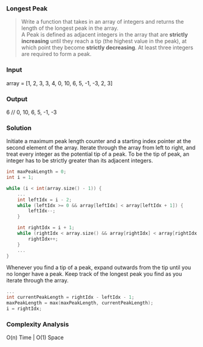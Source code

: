 ### Longest Peak
> Write a function that takes in an array of integers and returns the length of the longest peak in the array.<br/>
> A Peak is defined as adjacent integers in the array that are **strictly increasing** until they reach a tip (the highest value in the peak), at which point they become **strictly decreasing**. At least three integers are required to form a peak.

### Input
array = [1, 2, 3, 3, 4, 0, 10, 6, 5, -1, -3, 2, 3]

### Output
6   // 0, 10, 6, 5, -1, -3

### Solution
Initiate a maximum peak length counter and a starting index pointer at the second element of the array. Iterate through the array from left to right, and treat every integer as the potential tip of a peak. To be the tip of peak, an integer has to be strictly greater than its adjacent integers.
```cpp
int maxPeakLength = 0;
int i = 1;

while (i < int(array.size() - 1)) {
	...
	int leftIdx = i - 2;
	while (leftIdx >= 0 && array[leftIdx] < array[leftIdx + 1]) {
		leftIdx--;
	}

	int rightIdx = i + 1;
	while (rightIdx < array.size() && array[rightIdx] < array[rightIdx - 1]) {
		rightIdx++;
	}
	...
}
```

Whenever you find a tip of a peak, expand outwards from the tip until you no longer have a peak. Keep track of the longest peak you find as you iterate through the array.
```cpp
...
int currentPeakLength = rightIdx - leftIdx - 1;
maxPeakLength = max(maxPeakLength, currentPeakLength);
i = rightIdx;
```

### Complexity Analysis
O(n) Time | O(1) Space
